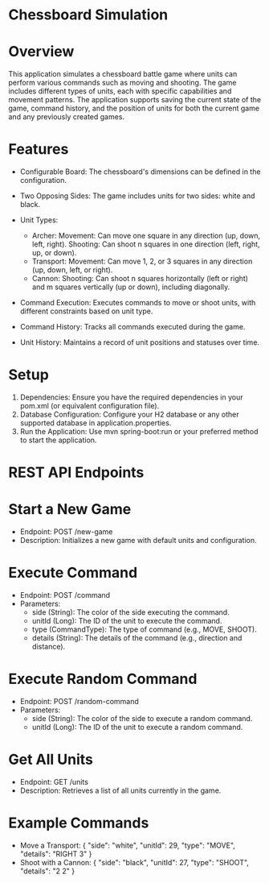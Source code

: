 # Chessboard Simulation

# Overview
This application simulates a chessboard battle game where units can perform various commands such as moving and shooting. The game includes different types of units, each with specific capabilities and movement patterns. The application supports saving the current state of the game, command history, and the position of units for both the current game and any previously created games.

# Features
* Configurable Board: The chessboard's dimensions can be defined in the configuration.

* Two Opposing Sides: The game includes units for two sides: white and black.

* Unit Types:

  * Archer:
        Movement: Can move one square in any direction (up, down, left, right).
  Shooting: Can shoot n squares in one direction (left, right, up, or down).
  * Transport:
  Movement: Can move 1, 2, or 3 squares in any direction (up, down, left, or right).
  * Cannon:
  Shooting: Can shoot n squares horizontally (left or right) and m squares vertically (up or down), including diagonally.
* Command Execution: Executes commands to move or shoot units, with different constraints based on unit type.

* Command History: Tracks all commands executed during the game.

* Unit History: Maintains a record of unit positions and statuses over time.

# Setup
1. Dependencies: Ensure you have the required dependencies in your pom.xml (or equivalent configuration file).
2. Database Configuration: Configure your H2 database or any other supported database in application.properties.
3. Run the Application: Use mvn spring-boot:run or your preferred method to start the application.


# REST API Endpoints
# Start a New Game
* Endpoint: POST /new-game
* Description: Initializes a new game with default units and configuration.

# Execute Command
* Endpoint: POST /command
* Parameters:
   * side (String): The color of the side executing the command.
   * unitId (Long): The ID of the unit to execute the command.
   * type (CommandType): The type of command (e.g., MOVE, SHOOT).
   * details (String): The details of the command (e.g., direction and distance).

# Execute Random Command
* Endpoint: POST /random-command
* Parameters:
  * side (String): The color of the side to execute a random command.
  * unitId (Long): The ID of the unit to execute a random command.

# Get All Units
* Endpoint: GET /units
* Description: Retrieves a list of all units currently in the game.


# Example Commands
* Move a Transport:
  {
  "side": "white",
  "unitId": 29,
  "type": "MOVE",
  "details": "RIGHT 3"
  }
* Shoot with a Cannon:
  {
  "side": "black",
  "unitId": 27,
  "type": "SHOOT",
  "details": "2 2"
  }